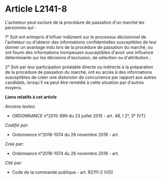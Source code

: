 # Article L2141-8

L'acheteur peut exclure de la procédure de passation d'un marché les personnes qui :

1° Soit ont entrepris d'influer indûment sur le processus décisionnel de l'acheteur ou d'obtenir des informations
confidentielles susceptibles de leur donner un avantage indu lors de la procédure de passation du marché, ou ont fourni des
informations trompeuses susceptibles d'avoir une influence déterminante sur les décisions d'exclusion, de sélection ou
d'attribution ;

2° Soit par leur participation préalable directe ou indirecte à la préparation de la procédure de passation du marché, ont eu
accès à des informations susceptibles de créer une distorsion de concurrence par rapport aux autres candidats, lorsqu'il ne
peut être remédié à cette situation par d'autres moyens.

**Liens relatifs à cet article**

_Anciens textes_:

  - ORDONNANCE n°2015-899 du 23 juillet 2015 - art. 48, I 2°, 3° (VT)

_Codifié par_:

  - Ordonnance n°2018-1074 du 26 novembre 2018 - art.

_Créé par_:

  - Ordonnance n°2018-1074 du 26 novembre 2018 - art.

_Cité par_:

  - Code de la commande publique - art. R2111-2 (VD)

